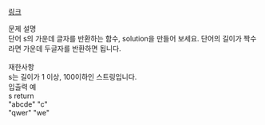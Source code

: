 <a href="https://programmers.co.kr/learn/courses/30/lessons/12903">링크</a><br>

문제 설명<br>
단어 s의 가운데 글자를 반환하는 함수, solution을 만들어 보세요. 단어의 길이가 짝수라면 가운데 두글자를 반환하면 됩니다.<br>
<br>
재한사항<br>
s는 길이가 1 이상, 100이하인 스트링입니다.<br>
입출력 예<br>
s return<br>
"abcde" "c"<br>
"qwer" "we"<br>
